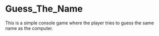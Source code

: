 # Guess_The_Name
This is a simple console game where the player tries to guess the same name as the computer.
